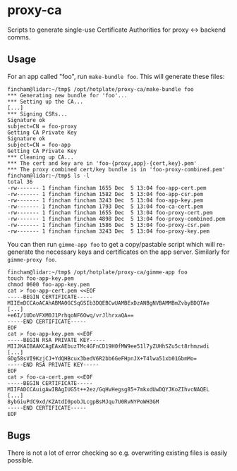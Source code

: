 # proxy-ca

Scripts to generate single-use Certificate Authorities for proxy <-> backend comms.

## Usage

For an app called "foo", run `make-bundle foo`. This will generate these files:

```
fincham@lidar:~/tmp$ /opt/hotplate/proxy-ca/make-bundle foo
*** Generating new bundle for 'foo'...
*** Setting up the CA...
[...]
*** Signing CSRs...
Signature ok
subject=CN = foo-proxy
Getting CA Private Key
Signature ok
subject=CN = foo-app
Getting CA Private Key
*** Cleaning up CA...
*** The cert and key are in 'foo-{proxy,app}-{cert,key}.pem'
*** The proxy combined cert/key bundle is in 'foo-proxy-combined.pem'
fincham@lidar:~/tmp$ ls -l
total 36
-rw------- 1 fincham fincham 1655 Dec  5 13:04 foo-app-cert.pem
-rw------- 1 fincham fincham 1582 Dec  5 13:04 foo-app-csr.pem
-rw------- 1 fincham fincham 3243 Dec  5 13:04 foo-app-key.pem
-rw------- 1 fincham fincham 1793 Dec  5 13:04 foo-ca-cert.pem
-rw------- 1 fincham fincham 1655 Dec  5 13:04 foo-proxy-cert.pem
-rw------- 1 fincham fincham 4898 Dec  5 13:04 foo-proxy-combined.pem
-rw------- 1 fincham fincham 1586 Dec  5 13:04 foo-proxy-csr.pem
-rw------- 1 fincham fincham 3243 Dec  5 13:04 foo-proxy-key.pem
```

You can then run `gimme-app foo` to get a copy/pastable script which will re-generate the necessary keys and certificates on the app server. Similarly for `gimme-proxy foo`.

```
fincham@lidar:~/tmp$ /opt/hotplate/proxy-ca/gimme-app foo
touch foo-app-key.pem
chmod 0600 foo-app-key.pem
cat > foo-app-cert.pem <<EOF
-----BEGIN CERTIFICATE-----
MIIEmDCCAoACAhABMA0GCSqGSIb3DQEBCwUAMBExDzANBgNVBAMMBmZvbyBDQTAe
[...]
+e6I/1UDoVFXM0J1PrhqoNF6Owq/vrJlhrxaQA==
-----END CERTIFICATE-----
EOF
cat > foo-app-key.pem <<EOF
-----BEGIN RSA PRIVATE KEY-----
MIIJKAIBAAKCAgEAxAEbuzTMc4GFnCD19H0fMW9ee51l7yZUHhSZu5ct8rhmzwdi
[...]
GDg58sVI9KzjCJ+YdQHBcux3bedV6R2bb6GeFHpnJX+T4lwa51xb01GbmMo=
-----END RSA PRIVATE KEY-----
EOF
cat > foo-ca-cert.pem <<EOF
-----BEGIN CERTIFICATE-----
MIIFADCCAuigAwIBAgIUG5t++2ez/GqHvHegsg85+7mkxdUwDQYJKoZIhvcNAQEL
[...]
8ybGiuPdC9xd/KZAtdI0pobJLcgpBsMJqu7U0RvNYPoWH3GM
-----END CERTIFICATE-----
EOF
```

## Bugs

There is not a lot of error checking so e.g. overwriting existing files is easily possible.
